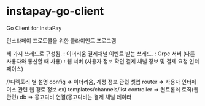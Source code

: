 # instapay-go-client


Go Client for InstaPay

인스타페이 프로토콜을 위한 클라이언트 프로그램

세 가지 쓰레드로 구성됨.
: 이더리움 결제채널 이벤트 받는 쓰레드.
: Grpc 서버 (다른 사용자와 통신할 때 사용)
: 웹 서버 (사용자 정보 확인 결제 채널 정보 및 결제 요청 인터페이스)


//디렉토리 별 설명
config => 이더리움, 계정 정보 관련 셋업
router => 사용자 인터페이스 관련 웹 경로 정보
ex) templates/channels/list
controller => 컨트롤러 로직(웹 관련)
db => 몽고디비 연결(몽고디비는 결제 채널 데이터

